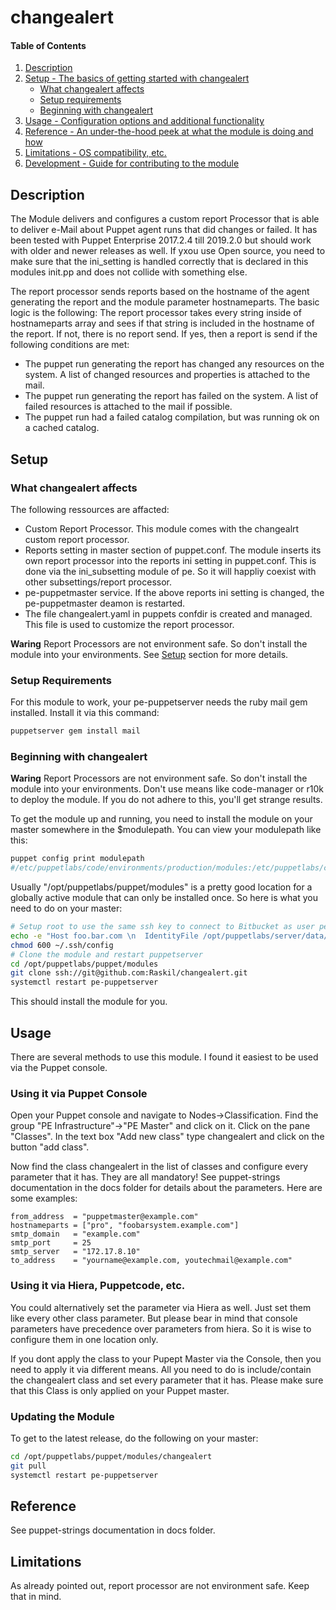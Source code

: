 # changealert

#### Table of Contents

1. [Description](#description)
2. [Setup - The basics of getting started with changealert](#setup)
    * [What changealert affects](#what-changealert-affects)
    * [Setup requirements](#setup-requirements)
    * [Beginning with changealert](#beginning-with-changealert)
3. [Usage - Configuration options and additional functionality](#usage)
4. [Reference - An under-the-hood peek at what the module is doing and how](#reference)
5. [Limitations - OS compatibility, etc.](#limitations)
6. [Development - Guide for contributing to the module](#development)

## Description

The Module delivers and configures a custom report Processor that is able to deliver e-Mail about Puppet agent runs that did changes or failed.
It has been tested with Puppet Enterprise 2017.2.4 till 2019.2.0 but should work with older and newer releases as well. If yxou use Open source,
you need to make sure that the ini_setting is handled correctly that is declared in this modules init.pp and does not collide with something else.

The report processor sends reports based on the hostname of the agent generating the report and the module parameter hostnameparts.
The basic logic is the following:
The report processor takes every string inside of hostnameparts array and sees if that string is included in the hostname of the report.
If not, there is no report send.
If yes, then a report is send if the following conditions are met:
* The puppet run generating the report has changed any resources on the system. A list of changed resources and properties is attached to the mail.
* The puppet run generating the report has failed on the system. A list of failed resources is attached to the mail if possible.
* The puppet run had a failed catalog compilation, but was running ok on a cached catalog.

## Setup

### What changealert affects
The following ressources are affacted:
* Custom Report Processor. This module comes with the changealrt custom report processor.
* Reports setting in master section of puppet.conf. The module inserts its own report processor into the reports ini setting in puppet.conf. This is done via the ini_subsetting module of pe. So it will happliy coexist with other subsettings/report processor.
* pe-puppetmaster service. If the above reports ini setting is changed, the pe-puppetmaster deamon is restarted.
* The file changealert.yaml in puppets confdir is created and managed. This file is used to customize the report processor.

**Waring**
Report Processors are not environment safe. So don't install the module into your environments. See [Setup](#setup) section for more details.


### Setup Requirements 

For this module to work, your pe-puppetserver needs the ruby mail gem installed. Install it via this command:
```bash
puppetserver gem install mail
```

### Beginning with changealert	
**Waring**
Report Processors are not environment safe. So don't install the module into your environments. Don't use means like code-manager or r10k to deploy the module.
If you do not adhere to this, you'll get strange results.

To get the module up and running, you need to install the module on your master somewhere in the $modulepath.
You can view your modulepath like this:
```bash
puppet config print modulepath
#/etc/puppetlabs/code/environments/production/modules:/etc/puppetlabs/code/environments/production/site:/etc/puppetlabs/code/modules:/opt/puppetlabs/puppet/modules
```

Usually "/opt/puppetlabs/puppet/modules" is a pretty good location for a globally active module that can only be installed once. So here is what you need to do on your master:
```bash
# Setup root to use the same ssh key to connect to Bitbucket as user pe-puppet does.
echo -e "Host foo.bar.com \n  IdentityFile /opt/puppetlabs/server/data/puppetserver/.ssh/id_rsa" >> ~/.ssh/config
chmod 600 ~/.ssh/config
# Clone the module and restart puppetserver
cd /opt/puppetlabs/puppet/modules 
git clone ssh://git@github.com:Raskil/changealert.git
systemctl restart pe-puppetserver
```

This should install the module for you.

## Usage
There are several methods to use this module. I found it easiest to be used via the Puppet console.

### Using it via Puppet Console
Open your Puppet console and navigate to Nodes->Classification. Find the group "PE Infrastructure"->"PE Master" and click on it.
Click on the pane "Classes". In the text box "Add new class" type changealert and click on the button "add class".

Now find the class changealert in the list of classes and configure every parameter that it has. They are all mandatory! See puppet-strings documentation in the docs folder for details about the parameters.
Here are some examples:

```text
from_address  = "puppetmaster@example.com"
hostnameparts = ["pro", "foobarsystem.example.com"]
smtp_domain   = "example.com"
smtp_port     = 25
smtp_server   = "172.17.8.10"
to_address    = "yourname@example.com, youtechmail@example.com"
```

### Using it via Hiera, Puppetcode, etc.
You could alternatively set the parameter via Hiera as well. Just set them like every other class parameter. But please
bear in mind that console parameters have precedence over parameters from hiera. So it is wise to configure them in one location only.

If you dont apply the class to your Pupept Master via the Console, then you need to apply it via different means. All you need to do is include/contain the changealert class and set every parameter that it has.
Please make sure that this Class is only applied on your Puppet master.

### Updating the Module
To get to the latest release, do the following on your master:
```bash
cd /opt/puppetlabs/puppet/modules/changealert
git pull
systemctl restart pe-puppetserver
```

## Reference

See puppet-strings documentation in docs folder.

## Limitations

As already pointed out, report processor are not environment safe. Keep that in mind.

